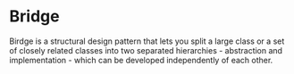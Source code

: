 # Bridge 
Birdge is a structural design pattern that lets you split a large class or a set of closely related classes into two separated hierarchies - 
abstraction and implementation - which can be developed independently of each other. 
